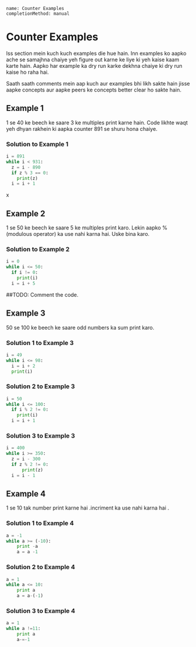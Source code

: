 ```ngMeta
name: Counter Examples
completionMethod: manual
```

# Counter Examples

Iss section mein kuch kuch examples die hue hain. Inn examples ko aapko ache se samajhna chaiye yeh figure out karne ke liye ki yeh kaise kaam karte hain. Aapko har example ka dry run karke dekhna chaiye ki dry run kaise ho raha hai.

Saath saath comments mein aap kuch aur examples bhi likh sakte hain jisse aapke concepts aur aapke peers ke concepts better clear ho sakte hain.

## Example 1

1 se 40 ke beech ke saare 3 ke multiples print karne hain. Code likhte waqt yeh dhyan rakhein ki aapka counter 891 se shuru hona chaiye.

### Solution to Example 1
```python
i = 891
while i < 931:
  z = i - 890
  if z % 3 == 0:
    print(z)
  i = i + 1
```
x 
## Example 2

1 se 50 ke beech ke saare 5 ke multiples print karo. Lekin aapko % (modulous operator) ka use nahi karna hai. Uske bina karo.

### Solution to Example 2
```python
i = 0
while i <= 50:
  if i != 0:
    print(i)
  i = i + 5
```

##TODO: Comment the code.

## Example 3

50 se 100 ke beech ke saare odd numbers ka sum print karo.

### Solution 1 to Example 3

```python
i = 49
while i <= 98:
  i = i + 2
  print(i)
```

### Solution 2 to Example 3
```python
i = 50
while i <= 100:
  if i % 2 != 0:
    print(i)
  i = i + 1
```

### Solution 3 to Example 3
```python
i = 400
while i >= 350:
  z = i - 300
  if z % 2 != 0:
      print(z)
  i = i - 1
```
## Example 4
1 se 10 tak number print karne hai .incriment ka use nahi karna hai .
### Solution 1 to Example 4
```python
a = -1
while a >= (-10):
	print -a
	a = a -1
```

### Solution 2 to Example 4
```python
a = 1 
while a <= 10:
	print a
	a = a-(-1)
```

### Solution 3 to Example 4
```python
a = 1
while a !=11:
	print a
	a-=-1
```

